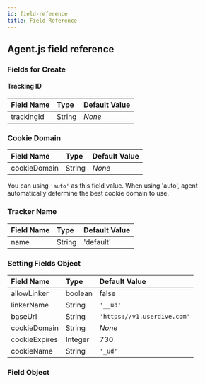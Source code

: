```yaml
---
id: field-reference
title: Field Reference
---
```


## Agent.js field reference

### Fields for Create

#### Tracking ID

| Field Name | Type   | Default Value |
| :--------- | :----- | :------------ |
| trackingId | String | _None_        |

### Cookie Domain

| Field Name   | Type   | Default Value |
| :----------- | :----- | :------------ |
| cookieDomain | String | _None_        |

You can using `'auto'` as this field value.
When using 'auto', agent automatically determine the best cookie domain to use.

### Tracker Name

| Field Name | Type   | Default Value |
| :--------- | :----- | :------------ |
| name       | String | 'default'     |

### Setting Fields Object

| Field Name    | Type    | Default Value               |
| :------------ | :------ | :-------------------------- |
| allowLinker   | boolean | false                       |
| linkerName    | String  | `'__ud'`                    |
| baseUrl       | String  | `'https://v1.userdive.com'` |
| cookieDomain  | String  | _None_                      |
| cookieExpires | Integer | 730                         |
| cookieName    | String  | `'_ud'`                     |

### Field Object

